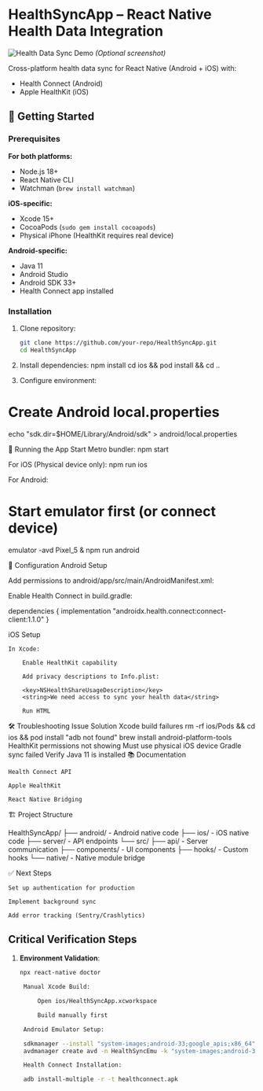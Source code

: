 # HealthSyncApp – React Native Health Data Integration

![Health Data Sync Demo](demo.gif) *(Optional screenshot)*

Cross-platform health data sync for React Native (Android + iOS) with:
- Health Connect (Android)
- Apple HealthKit (iOS)

## 🚀 Getting Started

### Prerequisites

**For both platforms:**
- Node.js 18+
- React Native CLI
- Watchman (`brew install watchman`)

**iOS-specific:**
- Xcode 15+
- CocoaPods (`sudo gem install cocoapods`)
- Physical iPhone (HealthKit requires real device)

**Android-specific:**
- Java 11
- Android Studio
- Android SDK 33+
- Health Connect app installed

### Installation

1. Clone repository:
   ```bash
   git clone https://github.com/your-repo/HealthSyncApp.git
   cd HealthSyncApp

2. Install dependencies:
npm install
cd ios && pod install && cd ..

3. Configure environment:
# Create Android local.properties
echo "sdk.dir=$HOME/Library/Android/sdk" > android/local.properties

🏃 Running the App
Start Metro bundler:
npm start

For iOS (Physical device only):
npm run ios

For Android:
# Start emulator first (or connect device)
emulator -avd Pixel_5 & npm run android

🔧 Configuration
Android Setup

Add permissions to android/app/src/main/AndroidManifest.xml:

<uses-permission android:name="android.permission.health.READ_STEPS"/>
<uses-permission android:name="android.permission.health.READ_HEART_RATE"/>
<uses-permission android:name="android.permission.health.READ_SLEEP"/>

Enable Health Connect in build.gradle:

dependencies {
    implementation "androidx.health.connect:connect-client:1.1.0"
}

iOS Setup

    In Xcode:

        Enable HealthKit capability

        Add privacy descriptions to Info.plist:

        <key>NSHealthShareUsageDescription</key>
        <string>We need access to sync your health data</string>

        Run HTML

🛠 Troubleshooting
Issue	Solution
Xcode build failures	rm -rf ios/Pods && cd ios && pod install
"adb not found"	brew install android-platform-tools
HealthKit permissions not showing	Must use physical iOS device
Gradle sync failed	Verify Java 11 is installed
📚 Documentation

    Health Connect API

    Apple HealthKit

    React Native Bridging

🏗 Project Structure

HealthSyncApp/
├── android/ - Android native code
├── ios/ - iOS native code
├── server/ - API endpoints
└── src/
    ├── api/ - Server communication
    ├── components/ - UI components
    ├── hooks/ - Custom hooks
    └── native/ - Native module bridge

✅ Next Steps

    Set up authentication for production

    Implement background sync

    Add error tracking (Sentry/Crashlytics)



## Critical Verification Steps

1. **Environment Validation**:
   ```bash
   npx react-native doctor

    Manual Xcode Build:

        Open ios/HealthSyncApp.xcworkspace

        Build manually first

    Android Emulator Setup:

    sdkmanager --install "system-images;android-33;google_apis;x86_64"
    avdmanager create avd -n HealthSyncEmu -k "system-images;android-33;google_apis;x86_64"

    Health Connect Installation:

    adb install-multiple -r -t healthconnect.apk